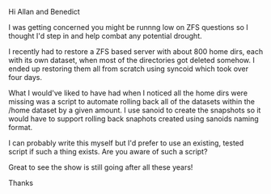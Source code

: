Hi Allan and Benedict

I was getting concerned you might be runnng low on ZFS questions so I thought I'd step in and help combat any potential drought.

I recently had to restore a ZFS based server with about 800 home dirs, each with its own dataset, when most of the directories got deleted somehow. I ended up restoring them all from scratch using syncoid which took over four days.

What I would've liked to have had when I noticed all the home dirs were missing was a script to automate rolling back all of the datasets within the /home dataset by a given amount. I use sanoid to create the snapshots so it would have to support rolling back snaphots created using sanoids naming format.

I can probably write this myself but I'd prefer to use an existing, tested script if such a thing exists. Are you aware of such a script?

Great to see the show is still going after all these years!

Thanks
